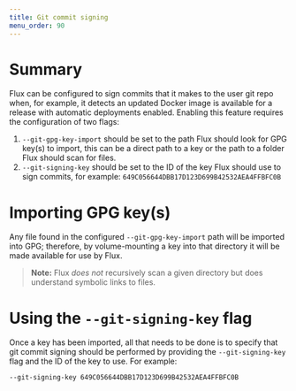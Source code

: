 ```yaml
---
title: Git commit signing
menu_order: 90
---
```


# Summary

Flux can be configured to sign commits that it makes to the user git
repo when, for example, it detects an updated Docker image is available
for a release with automatic deployments enabled. Enabling this feature
requires the configuration of two flags:

1. `--git-gpg-key-import` should be set to the path Flux should look
   for GPG key(s) to import, this can be a direct path to a key or the
   path to a folder Flux should scan for files. 
2. `--git-signing-key` should be set to the ID of the key Flux should
   use to sign commits, for example: `649C056644DBB17D123D699B42532AEA4FFBFC0B`

# Importing GPG key(s)

Any file found in the configured `--git-gpg-key-import` path will be
imported into GPG; therefore, by volume-mounting a key into that
directory it will be made available for use by Flux.

> **Note:** Flux *does not* recursively scan a given directory but does
understand symbolic links to files.

# Using the `--git-signing-key` flag

Once a key has been imported, all that needs to be done is to specify
that git commit signing should be performed by providing the
`--git-signing-key` flag and the ID of the key to use. For example:

`--git-signing-key 649C056644DBB17D123D699B42532AEA4FFBFC0B`

